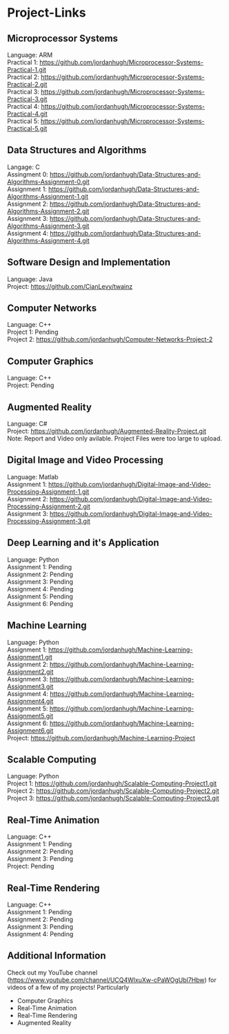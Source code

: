 # Project-Links

## Microprocessor Systems
Language: ARM\
Practical 1: https://github.com/jordanhugh/Microprocessor-Systems-Practical-1.git \
Practical 2: https://github.com/jordanhugh/Microprocessor-Systems-Practical-2.git \
Practical 3: https://github.com/jordanhugh/Microprocessor-Systems-Practical-3.git \
Practical 4: https://github.com/jordanhugh/Microprocessor-Systems-Practical-4.git \
Practical 5: https://github.com/jordanhugh/Microprocessor-Systems-Practical-5.git
 
## Data Structures and Algorithms
Langage: C\
Assingment 0: https://github.com/jordanhugh/Data-Structures-and-Algorithms-Assignment-0.git \
Assignment 1: https://github.com/jordanhugh/Data-Structures-and-Algorithms-Assignment-1.git \
Assignment 2: https://github.com/jordanhugh/Data-Structures-and-Algorithms-Assignment-2.git \
Assignment 3: https://github.com/jordanhugh/Data-Structures-and-Algorithms-Assignment-3.git \
Assignment 4: https://github.com/jordanhugh/Data-Structures-and-Algorithms-Assignment-4.git

## Software Design and Implementation
Language: Java\
Project: https://github.com/CianLevy/twainz

## Computer Networks
Language: C++\
Project 1: Pending\
Project 2: https://github.com/jordanhugh/Computer-Networks-Project-2

## Computer Graphics
Language: C++\
Project: Pending

## Augmented Reality
Language: C#\
Project: https://github.com/jordanhugh/Augmented-Reality-Project.git \
Note: Report and Video only avilable. Project Files were too large to upload.

## Digital Image and Video Processing
Language: Matlab\
Assignment 1: https://github.com/jordanhugh/Digital-Image-and-Video-Processing-Assignment-1.git \
Assignment 2: https://github.com/jordanhugh/Digital-Image-and-Video-Processing-Assignment-2.git \
Assignment 3: https://github.com/jordanhugh/Digital-Image-and-Video-Processing-Assignment-3.git

## Deep Learning and it's Application
Language: Python\
Assignment 1: Pending\
Assignment 2: Pending\
Assignment 3: Pending\
Assignment 4: Pending\
Assignment 5: Pending\
Assignment 6: Pending

## Machine Learning
Language: Python\
Assignment 1: https://github.com/jordanhugh/Machine-Learning-Assignment1.git \
Assignment 2: https://github.com/jordanhugh/Machine-Learning-Assignment2.git \
Assignment 3: https://github.com/jordanhugh/Machine-Learning-Assignment3.git \
Assignment 4: https://github.com/jordanhugh/Machine-Learning-Assignment4.git \
Assignment 5: https://github.com/jordanhugh/Machine-Learning-Assignment5.git \
Assignment 6: https://github.com/jordanhugh/Machine-Learning-Assignment6.git \
Project: https://github.com/jordanhugh/Machine-Learning-Project

## Scalable Computing
Language: Python\
Project 1: https://github.com/jordanhugh/Scalable-Computing-Project1.git \
Project 2: https://github.com/jordanhugh/Scalable-Computing-Project2.git \
Project 3: https://github.com/jordanhugh/Scalable-Computing-Project3.git

## Real-Time Animation
Language: C++\
Assignment 1: Pending\
Assignment 2: Pending\
Assignment 3: Pending\
Project: Pending

## Real-Time Rendering
Language: C++\
Assignment 1: Pending\
Assignment 2: Pending\
Assignment 3: Pending\
Assignment 4: Pending

## Additional Information
Check out my YouTube channel (https://www.youtube.com/channel/UCQ4WlxuXw-cPaWOgUbl7Hbw) for videos of a few of my projects! Particularly
- Computer Graphics
- Real-Time Animation
- Real-Time Rendering
- Augmented Reality
